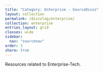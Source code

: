 ```yaml
---
title: "Category: Enterprise - SourceDisco"
layout: collection
permalink: /discolog/enterprise/
collection: enterprise
entries_layout: grid
classes: wide
sidebar:
  nav: "sourcenav" 
order: 3
share: true
---
```


Resources related to Enterprise-Tech.